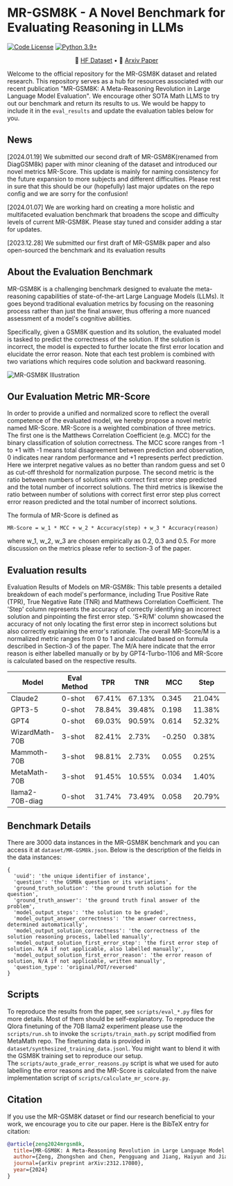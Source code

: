 # MR-GSM8K - A Novel Benchmark for Evaluating Reasoning in LLMs
[![Code License](https://img.shields.io/badge/Code%20License-Apache_2.0-green.svg)](CODE_LICENSE)
[![Python 3.9+](https://img.shields.io/badge/python-3.9+-blue.svg)](https://www.python.org/downloads/release/python-390/)

<p align="center">
🤗 <a href="https://huggingface.co/datasets/Randolphzeng/DiagGSM8K" target="_blank">HF Dataset</a> • 📃 <a href="https://arxiv.org/abs/2312.17080" target="_blank"> Arxiv Paper </a><br>
</p>

Welcome to the official repository for the MR-GSM8K dataset and related research. This repository serves as a hub for resources associated with our recent publication "MR-GSM8K: A Meta-Reasoning Revolution in Large Language Model Evaluation".
We encourage other SOTA Math LLMS to try out our benchmark and return its results to us. We would be happy to include it in the `eval_results` and update the evaluation tables below for you.

## News
[2024.01.19] We submitted our second draft of MR-GSM8K(renamed from DiagGSM8k) paper with minor cleaning of the dataset and introduced our novel metrics MR-Score. This update is mainly for naming consistency for the future expansion to more subjects and different difficulties. Please rest in sure that this should be our (hopefully) last major updates on the repo config and we are sorry for the confusion!

[2024.01.07] We are working hard on creating a more holistic and multifaceted evaluation benchmark that broadens the scope and difficulty levels of current MR-GSM8K. Please stay tuned and consider adding a star for updates.

[2023.12.28] We submitted our first draft of MR-GSM8k paper and also open-sourced the benchmark and its evaluation results

## About the Evaluation Benchmark

MR-GSM8K is a challenging benchmark designed to evaluate the meta-reasoning capabilities of state-of-the-art Large Language Models (LLMs). It goes beyond traditional evaluation metrics by focusing on the reasoning process rather than just the final answer, thus offering a more nuanced assessment of a model's cognitive abilities.

Specifically, given a GSM8K question and its solution, the evaluated model is tasked to predict the correctness of the solution. If the solution is incorrect, the model is expected to further locate the first error location and elucidate the error reason. Note that each test problem is combined with two variations which requires code solution and backward reasoning.

![MR-GSM8K Illustration](images/illustration.png)

## Our Evaluation Metric MR-Score
In order to provide a unified and normalized score to reflect the overall competence of the evaluated model, we hereby propose a novel metric named MR-Score.
MR-Score is a weighted combination of three metrics. The first one is the Matthews Correlation Coefficient (e.g. MCC) for the binary classification of solution correctness. The MCC score ranges from -1 to +1 with -1 means total disagreement between prediction and observation, 0 indicates near random performance and +1 represents perfect prediction. Here we interpret negative values as no better than random guess and set 0 as cut-off threshold for normalization purpose. The second metric is the ratio between numbers of solutions with correct first error step predicted and the total number of incorrect solutions. The third metrics is likewise the ratio between number of solutions with correct first error step plus correct error reason predicted and the total number of incorrect solutions. 

The formula of MR-Score is defined as 
```
MR-Score = w_1 * MCC + w_2 * Accuracy(step) + w_3 * Accuracy(reason)
```
where w_1, w_2, w_3 are chosen empirically as 0.2, 0.3 and 0.5. For more discussion on the metrics please refer to section-3 of the paper.

## Evaluation results
Evaluation Results of Models on MR-GSM8k: This table presents a detailed breakdown of each model's performance, including True Positive Rate (TPR), True Negative Rate (TNR) and Matthews Correlation Coefficient. The 'Step' column represents the accuracy of correctly identifying an incorrect solution and pinpointing the first error step. 'S+R/M' column showcased the accuracy of not only locating the first error step in incorrect solutions but also correctly explaining the error's rationale. The overall MR-Score/M is a normalized metric ranges from 0 to 1 and calculated based on formula described in Section-3 of the paper. The M/A here indicate that the error reason is either labelled manually or by by GPT4-Turbo-1106 and MR-Score is calculated based on the respective results. 

| Model           | Eval Method | TPR     | TNR     | MCC   | Step   | S+R/M  | MR-Score/M | MR-Score/A |
|-----------------|-------------|---------|---------|-------|--------|--------|------------|------------|
| Claude2         | 0-shot      | 67.41%  | 67.13%  | 0.345 | 21.04% | 11.76% | 0.191      | 0.203      |
| GPT3-5          | 0-shot      | 78.84%  | 39.48%  | 0.198 | 11.38% | 4.64%  | 0.097      | 0.097      |
| GPT4            | 0-shot      | 69.03%  | 90.59%  | 0.614 | 52.32% | 43.04% | 0.495      | 0.512      |
| WizardMath-70B  | 3-shot      | 82.41%  | 2.73%   | -0.250| 0.38%  | 0.06%  | 0.001      | 0.001      |
| Mammoth-70B     | 3-shot      | 98.81%  | 2.73%   | 0.055 | 0.25%  | 0.06%  | 0.012      | 0.012      |
| MetaMath-70B    | 3-shot      | 91.45%  | 10.55%  | 0.034 | 1.40%  | 0.38%  | 0.013      | 0.013      |
| llama2-70B-diag | 0-shot      | 31.74%  | 73.49%  | 0.058 | 20.79% | 6.29%  | 0.105      | 0.118      |




## Benchmark Details
There are 3000 data instances in the MR-GSM8K benchmark and you can access it at `dataset/MR-GSM8k.json`. Below is the description of the fields in the data instances:
```
{
  'uuid': 'the unique identifier of instance',
  'question': 'the GSM8k question or its variations',
  'ground_truth_solution': 'the ground truth solution for the question',
  'ground_truth_answer': 'the ground truth final answer of the problem',
  'model_output_steps': 'the solution to be graded',
  'model_output_answer_correctness': 'the answer correctness, determined automatically',
  'model_output_solution_correctness': 'the correctness of the solution reasoning process, labelled manually',
  'model_output_solution_first_error_step': 'the first error step of solution. N/A if not applicable, also labelled manually',
  'model_output_solution_first_error_reason': 'the error reason of solution, N/A if not applicable, written manually',
  'question_type': 'original/POT/reversed'
}
```  

## Scripts
To reproduce the results from the paper, see `scripts/eval_*.py` files for more details. Most of them should be self-explanatory.
To reproduce the Qlora finetuning of the 70B llama2 experiment please use the `scripts/run.sh` to invoke the `scripts/train_math.py` script modified from MetaMath repo. The finetuning data is provided in `dataset/synthesized_training_data.jsonl`. You might want to blend it with the GSM8K training set to reproduce our setup.  
The `scripts/auto_grade_error_reasons.py` script is what we used for auto labelling the error reasons and the MR-Score is calculated from the naive implementation script of `scripts/calculate_mr_score.py`.

## Citation

If you use the MR-GSM8K dataset or find our research beneficial to your work, we encourage you to cite our paper. Here is the BibTeX entry for citation:

```bibtex
@article{zeng2024mrgsm8k,
  title={MR-GSM8K: A Meta-Reasoning Revolution in Large Language Model Evaluation},
  author={Zeng, Zhongshen and Chen, Pengguang and Jiang, Haiyun and Jia, Jiaya},
  journal={arXiv preprint arXiv:2312.17080},
  year={2024}
}
